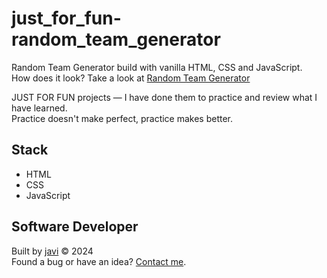 # just_for_fun-random_team_generator
Random Team Generator build with vanilla HTML, CSS and JavaScript.  
How does it look? Take a look at [Random Team Generator](https://javierandres-dev.github.io/just_for_fun-random_team_generator/)

JUST FOR FUN projects ― I have done them to practice and review what I have learned.  
Practice doesn't make perfect, practice makes better.
## Stack
- HTML
- CSS
- JavaScript
## Software Developer
Built by [javi](https://github.com/javierandres-dev/) :copyright: 2024  
Found a bug or have an idea? [Contact me](https://www.linkedin.com/in/javierandres-dev/).
